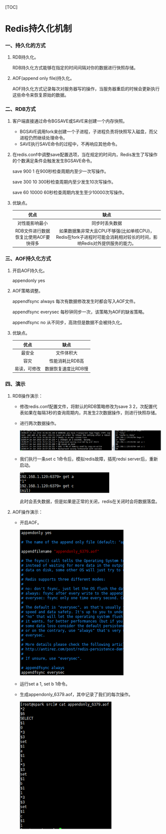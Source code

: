 [TOC]

# Redis持久化机制

### 一、持久化的方式

1. RDB持久化。

   RDB持久化方式能够在指定的时间间隔对你的数据进行快照存储。

2. AOF(append only file)持久化。

   AOF持久化方式记录每次对服务器写的操作，当服务器重启的时候会更新执行这些命令来恢复原始的数据。

### 二、RDB方式

1. 客户端直接通过命令BGSAVE或SAVE来创建一个内存快照。

   * BGSAVE调用fork来创建一个子进程，子进程负责将快照写入磁盘，而父进程仍然继续处理命令。
   * SAVE执行SAVE命令的过程中，不再响应其他命令。

2. 在redis.conf中调整save配置选项，当在规定的时间内，Redis发生了写操作的个数满足条件会触发发生BGSAVE命令。

   save 900 1 在900秒检查周期内至少一次写操作。

   save 300 10 300秒检查周期内至少发生10次写操作。

   save 60 10000 60秒检查周期内发生至少10000次写操作。

3. 优缺点。

   |                 优点                 |                             缺点                             |
   | :----------------------------------: | :----------------------------------------------------------: |
   |            对性能影响最小            |                        同步时丢失数据                        |
   | RDB文件进行数据恢复比使用AOF要快得多 | 如果数据集非常大且CPU不够强(比如单核CPU)，Redis在fork子进程时可能会消耗相对较长的时间，影响Redis对外提供服务的能力。 |

### 三、AOF持久化方式

1. 开启AOF持久化。

   appendonly yes

2. AOF策略调整。

   appendfsync always 每次有数据修改发生时都会写入AOF文件。

   appendfsync everysec 每秒钟同步一次，该策略为AOF的缺省策略。

   appendfsync no 从不同步，高效但是数据不会被持久化。

3. 优缺点。

   |     优点     |        缺点         |
   | :----------: | :-----------------: |
   |    最安全    |     文件体积大      |
   |     容灾     |   性能消耗比RDB高   |
   | 易读，可修改 | 数据恢复速度比RDB慢 |

### 四、演示

1. RDB操作演示：

   * 修改redis.conf配置文件，将默认的RDB策略修改为save 3 2，次配置代表如果在每隔3秒的查询周期内，共发生2次数据操作，则进行快照存储。

   * 进行两次数据操作。

     ![1562599627945](assets/1562599627945.png)

   * 我们执行一条set c 1命令后，模拟redis故障，插死redsi server后，重新启动。

     ![1562600103280](assets/1562600103280.png)

     此时会丢失数据，但是如果是正常的关闭，redis在关闭时会将数据落盘。

2. AOF操作演示：

   * 开启AOF。

     ![1562600525964](assets/1562600525964.png)

   * 运行set a 1, set b 1命令。

   * 生成appendonly_6379.aof，其中记录了我们的每次操作。

     ![1562600804679](assets/1562600804679.png)

